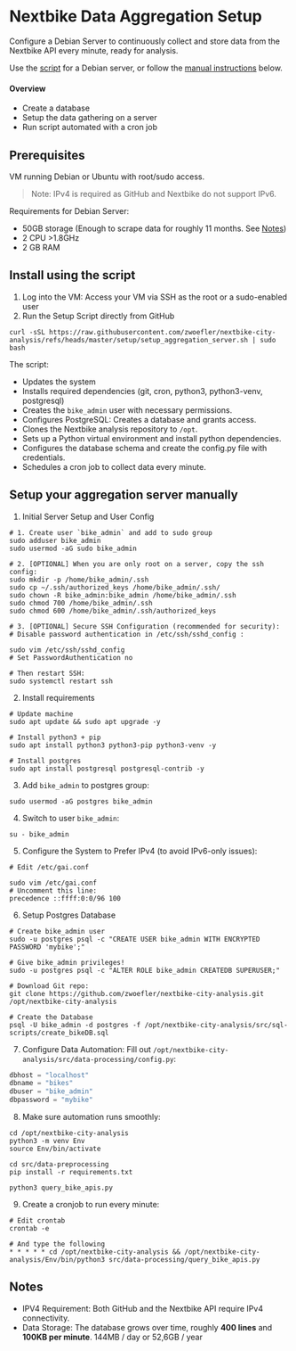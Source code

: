 # Nextbike Data Aggregation Setup
Configure a Debian Server to continuously collect and store data from the Nextbike API every minute, ready for analysis.

Use the [script](setup_aggregation_server.sh) for a Debian server, or follow the [manual instructions](#setup-your-aggregation-server-manually) below.

#### Overview
- Create a database
- Setup the data gathering on a server
- Run script automated with a cron job


## Prerequisites
VM running Debian or Ubuntu with root/sudo access.

> Note: IPv4 is required as GitHub and Nextbike do not support IPv6.

Requirements for Debian Server:
- 50GB storage (Enough to scrape data for roughly 11 months. See [Notes](#notes))
- 2 CPU >1.8GHz
- 2 GB RAM


## Install using the script
1. Log into the VM: Access your VM via SSH as the root or a sudo-enabled user
2. Run the Setup Script directly from GitHub
```SHELL
curl -sSL https://raw.githubusercontent.com/zwoefler/nextbike-city-analysis/refs/heads/master/setup/setup_aggregation_server.sh | sudo bash
```

The script:
- Updates the system
- Installs required dependencies (git, cron, python3, python3-venv, postgresql)
- Creates the `bike_admin` user with necessary permissions.
- Configures PostgreSQL: Creates a database and grants access.
- Clones the Nextbike analysis repository to `/opt`.
- Sets up a Python virtual environment and install python dependencies.
- Configures the database schema and create the config.py file with credentials.
- Schedules a cron job to collect data every minute.

## Setup your aggregation server manually
1. Initial Server Setup and User Config
```SHELL
# 1. Create user `bike_admin` and add to sudo group
sudo adduser bike_admin
sudo usermod -aG sudo bike_admin

# 2. [OPTIONAL] When you are only root on a server, copy the ssh config:
sudo mkdir -p /home/bike_admin/.ssh
sudo cp ~/.ssh/authorized_keys /home/bike_admin/.ssh/
sudo chown -R bike_admin:bike_admin /home/bike_admin/.ssh
sudo chmod 700 /home/bike_admin/.ssh
sudo chmod 600 /home/bike_admin/.ssh/authorized_keys

# 3. [OPTIONAL] Secure SSH Configuration (recommended for security):
# Disable password authentication in /etc/ssh/sshd_config :

sudo vim /etc/ssh/sshd_config
# Set PasswordAuthentication no

# Then restart SSH:
sudo systemctl restart ssh
```


2. Install requirements
```SHELL
# Update machine
sudo apt update && sudo apt upgrade -y

# Install python3 + pip
sudo apt install python3 python3-pip python3-venv -y

# Install postgres
sudo apt install postgresql postgresql-contrib -y
```

3. Add `bike_admin` to postgres group:
```SHELL
sudo usermod -aG postgres bike_admin
```

4. Switch to user `bike_admin`:
```SHELL
su - bike_admin
```

5. Configure the System to Prefer IPv4 (to avoid IPv6-only issues):
```SHELL
# Edit /etc/gai.conf

sudo vim /etc/gai.conf
# Uncomment this line:
precedence ::ffff:0:0/96 100
```

6. Setup Postgres Database
```SHELL
# Create bike_admin user
sudo -u postgres psql -c "CREATE USER bike_admin WITH ENCRYPTED PASSWORD 'mybike';"

# Give bike_admin privileges!
sudo -u postgres psql -c "ALTER ROLE bike_admin CREATEDB SUPERUSER;"

# Download Git repo:
git clone https://github.com/zwoefler/nextbike-city-analysis.git /opt/nextbike-city-analysis

# Create the Database
psql -U bike_admin -d postgres -f /opt/nextbike-city-analysis/src/sql-scripts/create_bikeDB.sql
```

7. Configure Data Automation: Fill out `/opt/nextbike-city-analysis/src/data-processing/config.py`:
```Python
dbhost = "localhost"
dbname = "bikes"
dbuser = "bike_admin"
dbpassword = "mybike"
```

8. Make sure automation runs smoothly:
```SHELL
cd /opt/nextbike-city-analysis
python3 -m venv Env
source Env/bin/activate

cd src/data-preprocessing
pip install -r requirements.txt

python3 query_bike_apis.py
```

9. Create a cronjob to run every minute:
```SHELL
# Edit crontab
crontab -e

# And type the following
* * * * * cd /opt/nextbike-city-analysis && /opt/nextbike-city-analysis/Env/bin/python3 src/data-processing/query_bike_apis.py
```


## Notes
- IPV4 Requirement: Both GitHub and the Nextbike API require IPv4 connectivity.
- Data Storage: The database grows over time, roughly **400 lines** and **100KB per minute**.
144MB / day or 52,6GB / year

